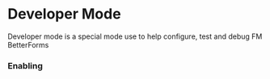 # Developer Mode

Developer mode is a special mode use to help configure, test and debug FM BetterForms



### Enabling



